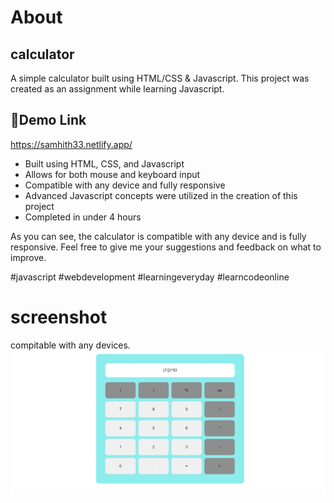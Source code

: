 # About

## calculator
A simple calculator built using HTML/CSS & Javascript. This project was created as an assignment while learning Javascript.


## 🔗Demo Link
https://samhith33.netlify.app/
<br>


- Built using HTML, CSS, and Javascript
- Allows for both mouse and keyboard input
- Compatible with any device and fully responsive
- Advanced Javascript concepts were utilized in the creation of this project
- Completed in under 4 hours

As you can see, the calculator is compatible with any device and is fully responsive. Feel free to give me your suggestions and feedback on what to improve.

#javascript #webdevelopment #learningeveryday #learncodeonline
<br>

# screenshot

compitable with any devices.
![preview](./preview.png)
